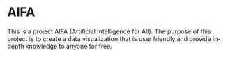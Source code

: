 # AIFA
This is a project AIFA (Artificial Intelligence for All). The purpose of this project is to create a data visualization that is user friendly and provide in-depth knowledge to anyone for free.
